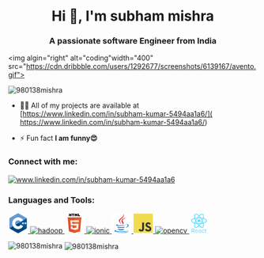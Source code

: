 
<h1 align="center">Hi 👋, I'm subham mishra</h1>
<h3 align="center">A passionate software Engineer from India</h3>

<img algin="right" alt="coding"width="400" src="https://cdn.dribbble.com/users/1292677/screenshots/6139167/avento.gif">

<p align="left"> <img src="https://komarev.com/ghpvc/?username=980138mishra&label=Profile%20views&color=0e75b6&style=flat" alt="980138mishra" /> </p>

- 👨‍💻 All of my projects are available at [https://www.linkedin.com/in/subham-kumar-5494aa1a6/]( https://www.linkedin.com/in/subham-kumar-5494aa1a6/)

- ⚡ Fun fact **I am funny😍**

<h3 align="left">Connect with me:</h3>
<p align="left">
<a href= https://www.linkedin.com/in/subham-kumar-5494aa1a6//subham-kumar-5494aa1a6//in/subham-kumar-5494aa1a6" target="blank"><img align="center" src="https://raw.githubusercontent.com/rahuldkjain/github-profile-readme-generator/master/src/images/icons/Social/linked-in-alt.svg" alt="www.linkedin.com/in/subham-kumar-5494aa1a6" height="30" width="40" /></a>
</p>

<h3 align="left">Languages and Tools:</h3>
<p align="left"> <a href="https://www.w3schools.com/cpp/" target="_blank" rel="noreferrer"> <img src="https://raw.githubusercontent.com/devicons/devicon/master/icons/cplusplus/cplusplus-original.svg" alt="cplusplus" width="40" height="40"/> </a> <a href="https://hadoop.apache.org/" target="_blank" rel="noreferrer"> <img src="https://www.vectorlogo.zone/logos/apache_hadoop/apache_hadoop-icon.svg" alt="hadoop" width="40" height="40"/> </a> <a href="https://www.w3.org/html/" target="_blank" rel="noreferrer"> <img src="https://raw.githubusercontent.com/devicons/devicon/master/icons/html5/html5-original-wordmark.svg" alt="html5" width="40" height="40"/> </a> <a href="https://ionicframework.com" target="_blank" rel="noreferrer"> <img src="https://upload.wikimedia.org/wikipedia/commons/d/d1/Ionic_Logo.svg" alt="ionic" width="40" height="40"/> </a> <a href="https://www.java.com" target="_blank" rel="noreferrer"> <img src="https://raw.githubusercontent.com/devicons/devicon/master/icons/java/java-original.svg" alt="java" width="40" height="40"/> </a> <a href="https://developer.mozilla.org/en-US/docs/Web/JavaScript" target="_blank" rel="noreferrer"> <img src="https://raw.githubusercontent.com/devicons/devicon/master/icons/javascript/javascript-original.svg" alt="javascript" width="40" height="40"/> </a> <a href="https://opencv.org/" target="_blank" rel="noreferrer"> <img src="https://www.vectorlogo.zone/logos/opencv/opencv-icon.svg" alt="opencv" width="40" height="40"/> </a> <a href="https://reactjs.org/" target="_blank" rel="noreferrer"> <img src="https://raw.githubusercontent.com/devicons/devicon/master/icons/react/react-original-wordmark.svg" alt="react" width="40" height="40"/> </a> </p>

<p><img align="left" src="https://github-readme-stats.vercel.app/api/top-langs?username=980138mishra&show_icons=true&locale=en&layout=compact" alt="980138mishra" /></p>

<p>&nbsp;<img align="center" src="https://github-readme-stats.vercel.app/api?username=980138mishra&show_icons=true&locale=en" alt="980138mishra" /></p>

